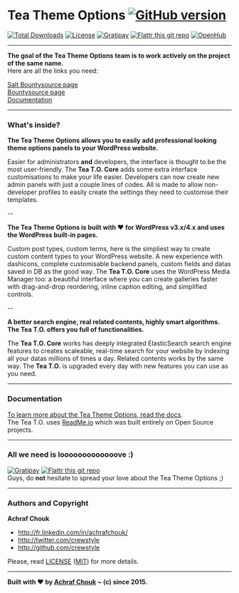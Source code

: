 # Tea Theme Options [![GitHub version](https://badge.fury.io/gh/crewstyle%2FTeaThemeOptions.svg)](https://packagist.org/packages/crewstyle/tea-theme-options)

[![Total Downloads](https://poser.pugx.org/crewstyle/tea-theme-options/downloads.svg)](https://packagist.org/packages/crewstyle/tea-theme-options) 
[![License](https://poser.pugx.org/crewstyle/tea-theme-options/license.svg)](https://github.com/crewstyle/TeaThemeOptions/blob/master/LICENSE) 
[![Gratipay](https://img.shields.io/gratipay/crewstyle.svg?style=flat)](https://www.gittip.com/crewstyle/) 
[![Flattr this git repo](http://api.flattr.com/button/flattr-badge-large.png)](https://flattr.com/submit/auto?user_id=crewstyle&url=https://github.com/crewstyle/TeaThemeOptions&title=TeaThemeOptions&language=&tags=github&category=software) 
[![OpenHub](https://www.openhub.net/p/TeaThemeOptions/widgets/project_thin_badge?format=gif)](https://www.openhub.net/p/TeaThemeOptions)

---

**The goal of the Tea Theme Options team is to work actively on the project of the same name.**  
Here are all the links you need:

[Salt Bountysource page](https://salt.bountysource.com/teams/tea-theme-options)  
[Bountysource page](https://www.bountysource.com/teams/tea-theme-options)  
[Documentation](https://tea-theme-options.readme.io/)

---

### What's inside?

**The Tea Theme Options allows you to easily add professional looking theme options panels to your WordPress website.**

Easier for administrators **and** developers, the interface is thought to be the most user-friendly. The **Tea T.O. Core** adds some extra interface customisations to make your life easier. Developers can now create new admin panels with just a couple lines of codes. All is made to allow non-developer profiles to easily create the settings they need to customise their templates.

--

**The Tea Theme Options is built with ♥ for WordPress v3.x/4.x and uses the WordPress built-in pages.**

Custom post types, custom terms, here is the simpliest way to create custom content types to your WordPress website. A new experience with dashicons, complete customisable backend panels, custom fields and datas saved in DB as the good way. The **Tea T.O. Core** uses the WordPress Media Manager too: a beautiful interface where you can create galleries faster with drag-and-drop reordering, inline caption editing, and simplified controls.

--

**A better search engine, real related contents, highly smart algorithms. The Tea T.O. offers you full of functionalities.**

The **Tea T.O. Core** works has deeply integrated ElasticSearch search engine features to creates scaleable, real-time search for your website by indexing all your datas millions of times a day. Related contents works by the same way. The **Tea T.O.** is upgraded every day with new features you can use as you need.

---

### Documentation

[To learn more about the Tea Theme Options, read the docs](http://tea-theme-options.readme.io/).  
The Tea T.O. uses [ReadMe.io](https://readme.io) which was built entirely on Open Source projects.

---

### All we need is looooooooooooove :)

[![Gratipay](https://img.shields.io/gratipay/crewstyle.svg?style=flat)](https://www.gittip.com/crewstyle/) 
[![Flattr this git repo](http://api.flattr.com/button/flattr-badge-large.png)](https://flattr.com/submit/auto?user_id=crewstyle&url=https://github.com/crewstyle/TeaThemeOptions&title=TeaThemeOptions&language=&tags=github&category=software)  
Guys, do **not** hesitate to spread your love about the Tea Theme Options ;)

---

### Authors and Copyright

**Achraf Chouk**

+ http://fr.linkedin.com/in/achrafchouk/
+ http://twitter.com/crewstyle
+ http://github.com/crewstyle

Please, read [LICENSE](https://github.com/crewstyle/TeaThemeOptions/blob/master/LICENSE "LICENSE") ([MIT](http://opensource.org/licenses/MIT "MIT")) for more details.

---

**Built with ♥ by [Achraf Chouk](http://github.com/crewstyle "Achraf Chouk") ~ (c) since 2015.**
